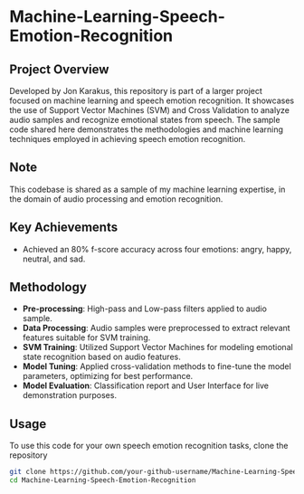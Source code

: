 # Machine-Learning-Speech-Emotion-Recognition

## Project Overview
Developed by Jon Karakus, this repository is part of a larger project focused on machine learning and speech emotion recognition. It showcases the use of Support Vector Machines (SVM) and Cross Validation to analyze audio samples and recognize emotional states from speech. The sample code shared here demonstrates the methodologies and machine learning techniques employed in achieving speech emotion recognition.

## Note
This codebase is shared as a sample of my machine learning expertise, in the domain of audio processing and emotion recognition.

## Key Achievements
- Achieved an 80% f-score accuracy across four emotions: angry, happy, neutral, and sad.


## Methodology
- **Pre-processing**: High-pass and Low-pass filters applied to audio sample. 
- **Data Processing**: Audio samples were preprocessed to extract relevant features suitable for SVM training.
- **SVM Training**: Utilized Support Vector Machines for modeling emotional state recognition based on audio features.
- **Model Tuning**: Applied cross-validation methods to fine-tune the model parameters, optimizing for best performance.
- **Model Evaluation**: Classification report and User Interface for live demonstration purposes. 

## Usage
To use this code for your own speech emotion recognition tasks, clone the repository

```bash
git clone https://github.com/your-github-username/Machine-Learning-Speech-Emotion-Recognition.git
cd Machine-Learning-Speech-Emotion-Recognition
